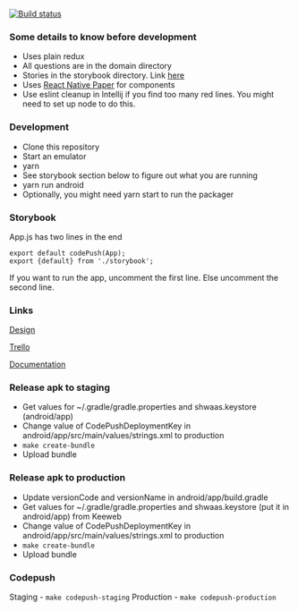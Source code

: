 [![Build status](https://build.appcenter.ms/v0.1/apps/8b5a7d09-9b99-4138-b6eb-a774b6d2e8b3/branches/main/badge)](https://appcenter.ms)

### Some details to know before development

- Uses plain redux
- All questions are in the domain directory
- Stories in the storybook directory. Link [here](https://github.com/storybookjs/react-native)
- Uses [React Native Paper](https://callstack.github.io/react-native-paper/) for components
- Use eslint cleanup in Intellij if you find too many red lines. You might need to set up node to do this.

### Development

- Clone this repository
- Start an emulator
- yarn
- See storybook section below to figure out what you are running
- yarn run android
- Optionally, you might need yarn start to run the packager

### Storybook

App.js has two lines in the end

```
export default codePush(App);
export {default} from './storybook';
```

If you want to run the app, uncomment the first line. Else uncomment the second line.

### Links

[Design](https://www.figma.com/file/vbo6MYrubpJwtVpUizrQMk/covid-tool?node-id=0%3A1)

[Trello](https://trello.com/b/WbzPBJrf/pneumonia-app)

[Documentation](https://drive.google.com/drive/folders/16lVSZA2ki3nhjJ35WkUwU6Zy7Tky_Ohx)

### Release apk to staging

- Get values for ~/.gradle/gradle.properties and shwaas.keystore (android/app)
- Change value of CodePushDeploymentKey in android/app/src/main/values/strings.xml to production
- `make create-bundle`
- Upload bundle

### Release apk to production

- Update versionCode and versionName in android/app/build.gradle
- Get values for ~/.gradle/gradle.properties and shwaas.keystore (put it in android/app) from Keeweb
- Change value of CodePushDeploymentKey in android/app/src/main/values/strings.xml to production
- `make create-bundle`
- Upload bundle

### Codepush

Staging - `make codepush-staging`
Production - `make codepush-production`
